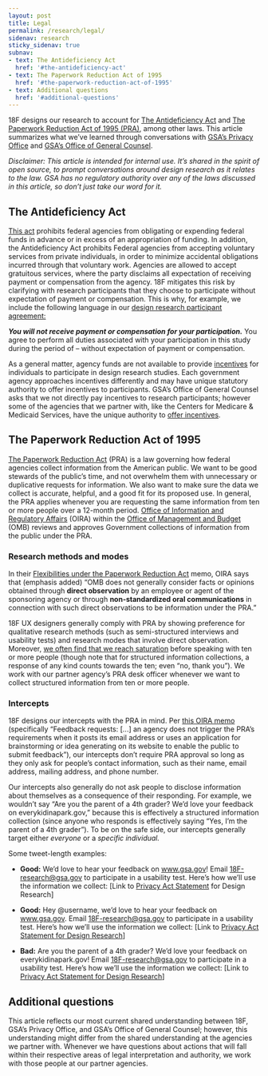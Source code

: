 ```yaml
---
layout: post
title: Legal
permalink: /research/legal/
sidenav: research
sticky_sidenav: true
subnav:
- text: The Antideficiency Act
  href: '#the-antideficiency-act'
- text: The Paperwork Reduction Act of 1995
  href: '#the-paperwork-reduction-act-of-1995'
- text: Additional questions
  href: '#additional-questions'
---
```


18F designs our research to account for [The Antideficiency Act](https://www.gao.gov/legal/lawresources/antideficiency.html) and [The Paperwork Reduction Act of 1995 (PRA)](https://www.govinfo.gov/content/pkg/PLAW-104publ13/html/PLAW-104publ13.html), among other laws. This article summarizes what we’ve learned through conversations with [GSA’s Privacy Office](https://www.gsa.gov/reference/gsa-privacy-program) and [GSA’s Office of General Counsel](https://www.gsa.gov/about-us/organization/office-of-general-counsel-overview).

*Disclaimer: This article is intended for internal use. It’s shared in the spirit of open source, to prompt conversations around design research as it relates to the law. GSA has no regulatory authority over any of the laws discussed in this article, so don’t just take our word for it.*


## The Antideficiency Act

[This act](https://www.gao.gov/legal/lawresources/antideficiency.html) prohibits federal agencies from obligating or expending federal funds in advance or in excess of an appropriation of funding. In addition, the Antideficiency Act prohibits Federal agencies from accepting voluntary services from private individuals, in order to minimize accidental obligations incurred through that voluntary work. Agencies are allowed to accept gratuitous services, where the party disclaims all expectation of receiving payment or compensation from the agency. 18F mitigates this risk by clarifying with research participants that they choose to participate without expectation of payment or compensation. This is why, for example, we include the following language in our [design research participant agreement:](https://methods.18f.gov/participant-agreement/)

  ***You will not receive payment or compensation for your participation.*** You agree to perform all duties associated with your participation in this study during the period of <project start date> – <project end date> without expectation of payment or compensation.
  
As a general matter, agency funds are not available to provide [incentives](https://methods.18f.gov/fundamentals/incentives/) for individuals to participate in design research studies. Each government agency approaches incentives differently and may have unique statutory authority to offer incentives to participants. GSA’s Office of General Counsel asks that we not directly pay incentives to research participants; however some of the agencies that we partner with, like the Centers for Medicare & Medicaid Services, have the unique authority to [offer incentives](https://www.cms.gov/Medicare/Quality-Initiatives-Patient-Assessment-Instruments/QualityInitiativesGenInfo/Downloads/Consumer-Usability-Testing-in-Five-State-based-Marketplaces.pdf). 


## The Paperwork Reduction Act of 1995

[The Paperwork Reduction Act](https://www.govinfo.gov/content/pkg/PLAW-104publ13/html/PLAW-104publ13.htm) (PRA) is a law governing how federal agencies collect information from the American public. We want to be good stewards of the public’s time, and not overwhelm them with unnecessary or duplicative requests for information. We also want to make sure the data we collect is accurate, helpful, and a good fit for its proposed use. In general, the PRA applies whenever you are requesting the same information from ten or more people over a 12-month period. [Office of Information and Regulatory Affairs](https://www.whitehouse.gov/omb/information-regulatory-affairs/) (OIRA) within the [Office of Management and Budget](https://www.whitehouse.gov/omb/) (OMB) reviews and approves Government collections of information from the public under the PRA.

### Research methods and modes

In their [Flexibilities under the Paperwork Reduction Act](https://obamawhitehouse.archives.gov/sites/default/files/omb/inforeg/pra_flexibilities_memo_7_22_16_finalI.pdf) memo, OIRA says that (emphasis added) “OMB does not generally consider facts or opinions obtained through **direct observation** by an employee or agent of the sponsoring agency or through **non-standardized oral communications** in connection with such direct observations to be information under the PRA.” 

18F UX designers generally comply with PRA by showing preference for qualitative research methods (such as semi-structured interviews and usability tests) and research modes that involve direct observation. Moreover, [we often find that we reach saturation](https://www.nngroup.com/articles/why-you-only-need-to-test-with-5-users/) before speaking with ten or more people (though note that for structured information collections, a response of any kind counts towards the ten; even “no, thank you”). We work with our partner agency’s PRA desk officer whenever we want to collect structured information from ten or more people.

### Intercepts

18F designs our intercepts with the PRA in mind. Per [this OIRA memo](https://obamawhitehouse.archives.gov/sites/default/files/omb/assets/inforeg/SocialMediaGuidance_04072010.pdf) (specifically “Feedback requests: [...] an agency does not trigger the PRA’s requirements when it posts its email address or uses an application for brainstorming or idea generating on its website to enable the public to submit feedback”), our intercepts don’t require PRA approval so long as they only ask for people’s contact information, such as their name, email address, mailing address, and phone number.

Our intercepts also generally do not ask people to disclose information about themselves as a consequence of their responding. For example, we wouldn’t say “Are you the parent of a 4th grader? We’d love your feedback on everykidinapark.gov,” because this is effectively a structured information collection (since anyone who responds is effectively saying “Yes, I’m the parent of a 4th grader”). To be on the safe side, our intercepts generally target either *everyone* or a *specific individual.*

Some tweet-length examples:

  - **Good:** We’d love to hear your feedback on www.gsa.gov! Email [18F-research@gsa.gov](mailto:18F-research@gsa.gov) to participate in a usability test. Here’s how we’ll use the information we collect: [Link to [Privacy Act Statement](https://www.gsa.gov/reference/gsa-privacy-program/privacy-act-statement-for-design-research) for Design Research]

  - **Good:** Hey @username, we’d love to hear your feedback on www.gsa.gov. Email [18F-research@gsa.gov](mailto:18F-research@gsa.gov) to participate in a usability test. Here’s how we’ll use the information we collect: [Link to [Privacy Act Statement for Design Research](https://www.gsa.gov/reference/gsa-privacy-program/privacy-act-statement-for-design-research)]

  - **Bad:** Are you the parent of a 4th grader? We’d love your feedback on everykidinapark.gov! Email [18F-research@gsa.gov](mailto:18F-research@gsa.gov) to participate in a usability test. Here’s how we’ll use the information we collect: [Link to [Privacy Act Statement for Design Research](https://www.govinfo.gov/content/pkg/PLAW-104publ13/html/PLAW-104publ13.htm)]
  

## Additional questions

This article reflects our most current shared understanding between 18F, GSA’s Privacy Office, and GSA’s Office of General Counsel; however, this understanding might differ from the shared understanding at the agencies we partner with. Whenever we have questions about actions that will fall within their respective areas of legal interpretation and authority, we work with those people at our partner agencies.

